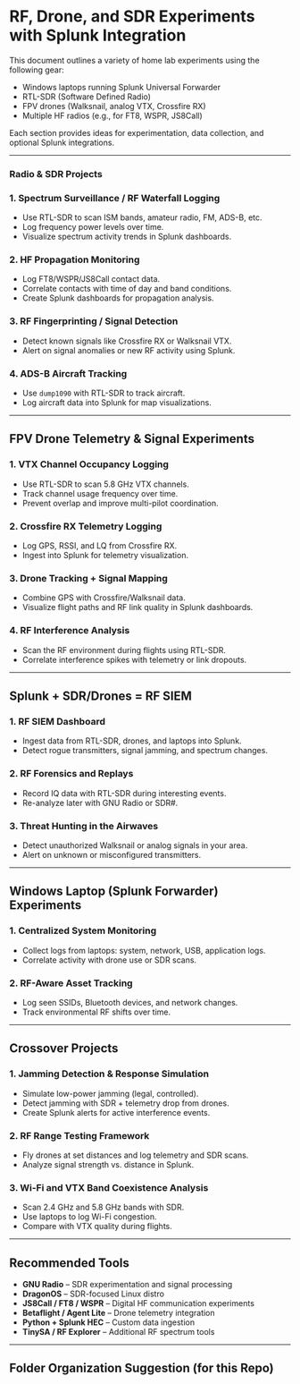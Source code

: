 #  RF, Drone, and SDR Experiments with Splunk Integration

This document outlines a variety of home lab experiments using the following gear:

-  Windows laptops running Splunk Universal Forwarder
-  RTL-SDR (Software Defined Radio)
-  FPV drones (Walksnail, analog VTX, Crossfire RX)
-  Multiple HF radios (e.g., for FT8, WSPR, JS8Call)

Each section provides ideas for experimentation, data collection, and optional Splunk integrations.

---

###  Radio & SDR Projects

### 1. Spectrum Surveillance / RF Waterfall Logging
- Use RTL-SDR to scan ISM bands, amateur radio, FM, ADS-B, etc.
- Log frequency power levels over time.
- Visualize spectrum activity trends in Splunk dashboards.

### 2. HF Propagation Monitoring
- Log FT8/WSPR/JS8Call contact data.
- Correlate contacts with time of day and band conditions.
- Create Splunk dashboards for propagation analysis.

### 3. RF Fingerprinting / Signal Detection
- Detect known signals like Crossfire RX or Walksnail VTX.
- Alert on signal anomalies or new RF activity using Splunk.

### 4. ADS-B Aircraft Tracking
- Use `dump1090` with RTL-SDR to track aircraft.
- Log aircraft data into Splunk for map visualizations.

---

##  FPV Drone Telemetry & Signal Experiments

### 1. VTX Channel Occupancy Logging
- Use RTL-SDR to scan 5.8 GHz VTX channels.
- Track channel usage frequency over time.
- Prevent overlap and improve multi-pilot coordination.

### 2. Crossfire RX Telemetry Logging
- Log GPS, RSSI, and LQ from Crossfire RX.
- Ingest into Splunk for telemetry visualization.

### 3. Drone Tracking + Signal Mapping
- Combine GPS with Crossfire/Walksnail data.
- Visualize flight paths and RF link quality in Splunk dashboards.

### 4. RF Interference Analysis
- Scan the RF environment during flights using RTL-SDR.
- Correlate interference spikes with telemetry or link dropouts.

---

##  Splunk + SDR/Drones = RF SIEM

### 1. RF SIEM Dashboard
- Ingest data from RTL-SDR, drones, and laptops into Splunk.
- Detect rogue transmitters, signal jamming, and spectrum changes.

### 2. RF Forensics and Replays
- Record IQ data with RTL-SDR during interesting events.
- Re-analyze later with GNU Radio or SDR#.

### 3. Threat Hunting in the Airwaves
- Detect unauthorized Walksnail or analog signals in your area.
- Alert on unknown or misconfigured transmitters.

---

##  Windows Laptop (Splunk Forwarder) Experiments

### 1. Centralized System Monitoring
- Collect logs from laptops: system, network, USB, application logs.
- Correlate activity with drone use or SDR scans.

### 2. RF-Aware Asset Tracking
- Log seen SSIDs, Bluetooth devices, and network changes.
- Track environmental RF shifts over time.

---

##  Crossover Projects

### 1. Jamming Detection & Response Simulation
- Simulate low-power jamming (legal, controlled).
- Detect jamming with SDR + telemetry drop from drones.
- Create Splunk alerts for active interference events.

### 2. RF Range Testing Framework
- Fly drones at set distances and log telemetry and SDR scans.
- Analyze signal strength vs. distance in Splunk.

### 3. Wi-Fi and VTX Band Coexistence Analysis
- Scan 2.4 GHz and 5.8 GHz bands with SDR.
- Use laptops to log Wi-Fi congestion.
- Compare with VTX quality during flights.

---

##  Recommended Tools

- **GNU Radio** – SDR experimentation and signal processing
- **DragonOS** – SDR-focused Linux distro
- **JS8Call / FT8 / WSPR** – Digital HF communication experiments
- **Betaflight / Agent Lite** – Drone telemetry integration
- **Python + Splunk HEC** – Custom data ingestion
- **TinySA / RF Explorer** – Additional RF spectrum tools

---

##  Folder Organization Suggestion (for this Repo)
